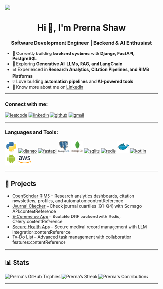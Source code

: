 ![](https://raw.githubusercontent.com/Prernashaw741/Prernashaw741/main/banner.gif) <!-- optional banner -->

<h1 align="center">Hi 👋, I'm Prerna Shaw</h1>
<h3 align="center">Software Development Engineer | Backend & AI Enthusiast</h3>

- 🌱 Currently building **backend systems** with **Django, FastAPI, PostgreSQL**  
- 🤖 Exploring **Generative AI, LLMs, RAG, and LangChain**  
- 📊 Experienced in **Research Analytics, Citation Pipelines, and RIMS Platforms**  
- 💡 Love building **automation pipelines** and **AI-powered tools**  
- 📄 Know more about me on [LinkedIn](https://linkedin.com/in/prerna-shaw)

---

<h3 align="left">Connect with me:</h3>
<p align="left">
  <a href="https://leetcode.com/prernashaw741" target="blank"><img align="center" src="https://raw.githubusercontent.com/rahuldkjain/github-profile-readme-generator/master/src/images/icons/Social/linked-in-alt.svg" alt="leetcode" height="30" width="30"/></a>
  <a href="https://linkedin.com/in/prerna-shaw" target="blank"><img align="center" src="https://raw.githubusercontent.com/rahuldkjain/github-profile-readme-generator/master/src/images/icons/Social/linked-in-alt.svg" alt="linkedin" height="30" width="40" /></a>
  <a href="https://github.com/Prernashaw741" target="blank"><img align="center" src="https://raw.githubusercontent.com/rahuldkjain/github-profile-readme-generator/master/src/images/icons/Social/github.svg" alt="github" height="30" width="40" /></a>
  <a href="mailto:shaw.prerna28@gmail.com" target="blank"><img align="center" src="https://www.svgrepo.com/show/223047/gmail.svg" alt="gmail" height="30" width="40" /></a>
</p>

---

<h3 align="left">Languages and Tools:</h3>
<p align="left"> 
  <a href="https://www.python.org" target="_blank"><img src="https://raw.githubusercontent.com/devicons/devicon/master/icons/python/python-original.svg" alt="python" width="40" height="40"/></a>
  <a href="https://www.djangoproject.com/" target="_blank"><img src="https://cdn.worldvectorlogo.com/logos/django.svg" alt="django" width="40" height="40"/></a>
  <a href="https://fastapi.tiangolo.com/" target="_blank"><img src="https://fastapi.tiangolo.com/img/logo-margin/logo-teal.png" alt="fastapi" width="40" height="40"/></a>
  <a href="https://www.postgresql.org" target="_blank"><img src="https://raw.githubusercontent.com/devicons/devicon/master/icons/postgresql/postgresql-original-wordmark.svg" alt="postgresql" width="40" height="40"/></a>
  <a href="https://www.mongodb.com/" target="_blank"><img src="https://raw.githubusercontent.com/devicons/devicon/master/icons/mongodb/mongodb-original-wordmark.svg" alt="mongodb" width="40" height="40"/></a>
  <a href="https://www.sqlite.org/" target="_blank"><img src="https://www.vectorlogo.zone/logos/sqlite/sqlite-icon.svg" alt="sqlite" width="40" height="40"/></a>
  <a href="https://redis.io" target="_blank"><img src="https://www.svgrepo.com/show/303460/redis-logo.svg" alt="redis" width="40" height="40"/></a>
  <a href="https://www.docker.com/" target="_blank"><img src="https://raw.githubusercontent.com/devicons/devicon/master/icons/docker/docker-original.svg" alt="docker" width="40" height="40"/></a>
  <a href="https://kotlinlang.org" target="_blank"><img src="https://www.vectorlogo.zone/logos/kotlinlang/kotlinlang-icon.svg" alt="kotlin" width="40" height="40"/></a>
  <a href="https://developer.android.com/" target="_blank"><img src="https://raw.githubusercontent.com/devicons/devicon/master/icons/android/android-original-wordmark.svg" alt="android" width="40" height="40"/></a>
  <a href="https://aws.amazon.com" target="_blank"><img src="https://raw.githubusercontent.com/devicons/devicon/master/icons/amazonwebservices/amazonwebservices-original-wordmark.svg" alt="aws" width="40" height="40"/></a>
</p>

---

## 🚀 Projects
-  [OpenScholar RIMS](https://dpu.openscholar.in/) – Research analytics dashboards, citation newsletters, profiles, and automation:contentReference
-  [Journal Checker](https://journalchecker.com/) – Check journal quartiles (Q1–Q4) with Scimago API:contentReference
-  [E-Commerce App](https://github.com/Prernashaw741/E--Commerce) – Scalable DRF backend with Redis, Celery:contentReference 
-  [Secure Health App](https://github.com/Prernashaw741/secure-health-2.0) – Secure medical record management with LLM integration:contentReference
-  [To-Do List](https://github.com/Prernashaw741/To-do-list) – Advanced task management with collaboration features:contentReference

---

## 📊 Stats
![Prerna's GitHub Trophies](https://github-profile-trophy.vercel.app/?username=Prernashaw741&margin-w=10&theme=onedark&margin-h=20)
![Prerna's Streak](https://github-readme-streak-stats.herokuapp.com/?user=Prernashaw741&theme=radical&hide_border=true)
![Prerna's Contributions](https://github-readme-activity-graph.vercel.app/graph?username=Prernashaw741&custom_title=My%20Contributions&hide_border=false&theme=github-compact&area=true)

---
